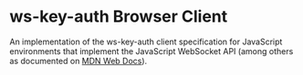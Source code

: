 # ws-key-auth Browser Client

An implementation of the ws-key-auth client specification for JavaScript environments that implement the JavaScript WebSocket API (among others as documented on [MDN Web Docs](https://developer.mozilla.org/en-US/)).